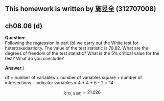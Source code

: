 #
## This homework is written by  施昱全 (312707008)
## ch08.06 (d)
**Question:**\
Following the regression in part (b) we carry out the White test for heteroskedasticity. The value of the test statistic is 78.82. What are the degrees of freedom of the test statistic? What is the  5% critical value for the test? What do you conclude?

**Answer:**\

df = number of variables + number of variables square + number of intersections - indicator variables =  4 + 4 + 6 - 2 = 14

$$ \chi_{(12,0.05)} = 21.026 $$
